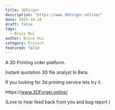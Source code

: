 ```yaml
---
title: 3DForger
description: "https://www.3DForger.online/"
date: 2025-10-20
draft: false
tags:
  - Bruce Mui
author: Bruce Mui
category: Project
featured: false
---
```


A 3D Printing order platform.

Instant quotation
3D file analyst 
In Beta. 

If you looking for 3d printing service lets try it . 

Https://www.3DForger.online/

(Love to hear feed back from you and bug report )
